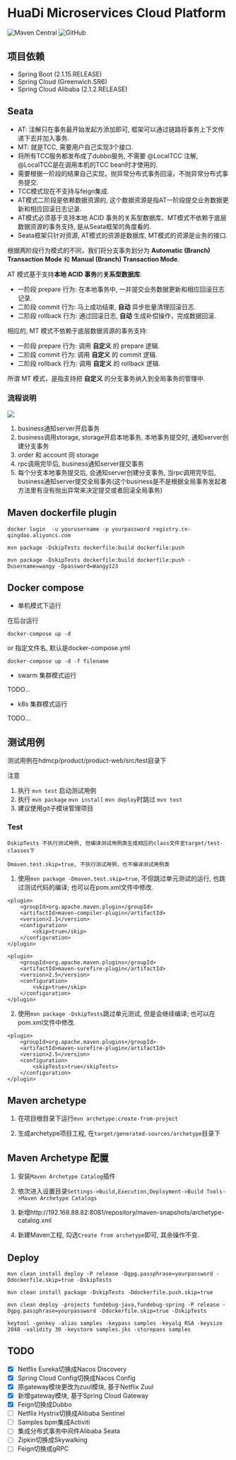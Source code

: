 # **HuaDi Microservices Cloud Platform**

![Maven Central](https://img.shields.io/maven-central/v/com.hdmcp/hdmcp)
![GitHub](https://img.shields.io/github/license/qdhuadi/hdmcp)

## 项目依赖

- Spring Boot (2.1.15.RELEASE)
- Spring Cloud (Greenwich.SR6)
- Spring Cloud Alibaba (2.1.2.RELEASE)

## Seata

- AT: 注解只在事务最开始发起方添加即可, 框架可以通过链路将事务上下文传递下去并加入事务.
- MT: 就是TCC, 需要用户自己实现3个接口.
- 将所有TCC服务都发布成了dubbo服务, 不需要 @LocalTCC 注解, @LocalTCC是在调用本机的TCC bean时才使用的.
- 需要根据一阶段的结果自己实现，抛异常分布式事务回滚，不抛异常分布式事务提交.
- TCC模式现在不支持与feign集成.
- AT模式二阶段是依赖数据资源的, 这个数据资源是指AT一阶段提交业务数据更新和相应回滚日志记录.
- AT模式必须基于支持本地 ACID 事务的关系型数据库、MT模式不依赖于底层数据资源的事务支持, 是从Seata框架的角度看的.
- Seata框架只针对资源, AT模式的资源是数据库, MT模式的资源是业务的接口.

根据两阶段行为模式的不同，我们将分支事务划分为 **Automatic (Branch) Transaction Mode** 和 **Manual (Branch) Transaction Mode**.

AT 模式基于支持**本地 ACID 事务**的**关系型数据库**:

- 一阶段 prepare 行为: 在本地事务中, 一并提交业务数据更新和相应回滚日志记录.
- 二阶段 commit 行为: 马上成功结束, **自动** 异步批量清理回滚日志.
- 二阶段 rollback 行为: 通过回滚日志, **自动** 生成补偿操作，完成数据回滚.

相应的, MT 模式不依赖于底层数据资源的事务支持:

- 一阶段 prepare 行为: 调用 **自定义** 的 prepare 逻辑.
- 二阶段 commit 行为: 调用 **自定义** 的 commit 逻辑.
- 二阶段 rollback 行为: 调用 **自定义** 的 rollback 逻辑.

所谓 MT 模式，是指支持把 **自定义** 的分支事务纳入到全局事务的管理中.

### 流程说明

![](process.png)

1. business通知server开启事务
2. business调用storage, storage开启本地事务, 本地事务提交时, 通知server创建分支事务
3. order 和 account 同 storage
4. rpc调用完毕后, business通知server提交事务
5. 每个分支本地事务提交后, 会通知server创建分支事务, 当rpc调用完毕后, business通知server提交全局事务(这个business是不是根据全局事务发起者方法里有没有抛出异常来决定提交或者回滚全局事务)

## Maven dockerfile plugin

```text
docker login  -u yourusername -p yourpassword registry.cn-qingdao.aliyuncs.com

mvn package -DskipTests dockerfile:build dockerfile:push

mvn package -DskipTests dockerfile:build dockerfile:push -Dusername=wangy -Dpassword=Wangy123 
```

## Docker compose

- 单机模式下运行

在后台运行

```docker
docker-compose up -d
```

or 指定文件名, 默认是docker-compose.yml

```docker
docker-compose up -d -f filename
```

- swarm 集群模式运行

TODO...

- k8s 集群模式运行

TODO...

## 测试用例

测试用例在hdmcp/product/product-web/src/test目录下

注意

1. 执行 `mvn test` 启动测试用例
2. 执行 `mvn package` `mvn install` `mvn deploy`时跳过 `mvn test`
3. 建议使用git子模块管理项目

### Test
```text
DskipTests 不执行测试用例, 但编译测试用例类生成相应的class文件至target/test-classes下

Dmaven.test.skip=true, 不执行测试用例，也不编译测试用例类
```

1. 使用`mvn package -Dmaven.test.skip=true`, 不但跳过单元测试的运行, 也跳过测试代码的编译; 也可以在pom.xml文件中修改.

```mvn
<plugin>  
    <groupId>org.apache.maven.plugin</groupId>  
    <artifactId>maven-compiler-plugin</artifactId>  
    <version>2.1</version>  
    <configuration>  
        <skip>true</skip>  
    </configuration>  
</plugin>

<plugin>  
    <groupId>org.apache.maven.plugins</groupId>  
    <artifactId>maven-surefire-plugin</artifactId>  
    <version>2.5</version>  
    <configuration>  
        <skip>true</skip>  
    </configuration>  
</plugin> 
```

2. 使用`mvn package -DskipTests`跳过单元测试, 但是会继续编译; 也可以在pom.xml文件中修改.

```mvn
<plugin>  
    <groupId>org.apache.maven.plugins</groupId>  
    <artifactId>maven-surefire-plugin</artifactId>  
    <version>2.5</version>  
    <configuration>  
        <skipTests>true</skipTests>  
    </configuration>  
</plugin> 
```

## Maven archetype

1. 在项目根目录下运行`mvn archetype:create-from-project`

2. 生成archetype项目工程, 在`target/generated-sources/archetype`目录下

## Maven Archetype 配置


1. 安装`Maven Archetype Catalog`插件

2. 依次进入设置目录`Settings->Build,Execution,Deployment->Build Tools->Maven Archetype Catalogs`

3. 新增http://192.168.88.82:8081/repository/maven-snapshots/archetype-catalog.xml

4. 新建Maven工程, 勾选`Create from archetype`即可, 其余操作不变.

## Deploy

`mvn clean install deploy -P release -Dgpg.passphrase=yourpassword -Ddockerfile.skip=true -DskipTests`

`mvn clean install package -DskipTests -Ddockerfile.push.skip=true`

`mvn clean deploy -projects fundebug-java,fundebug-spring -P release -Dgpg.passphrase=yourpassword -Ddockerfile.skip=true -DskipTests`

`keytool -genkey -alias samples -keypass samples -keyalg RSA -keysize 2048 -validity 30 -keystore samples.jks -storepass samples`

## TODO

- [X] Netflix Eureka切换成Nacos Discovery
- [X] Spring Cloud Config切换成Nacos Config
- [X] 原gateway模块更改为zuul模块, 基于Netflix Zuul
- [X] 新增gateway模块, 基于Spring Cloud Gateway
- [X] Feign切换成Dubbo
- [ ] Netflix Hystrix切换成Alibaba Sentinel
- [ ] Samples bpm集成Activiti
- [ ] 集成分布式事务中间件Alibaba Seata
- [ ] Zipkin切换成Skywalking
- [ ] Feign切换成gRPC

